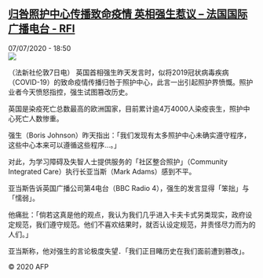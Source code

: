 <!--1594148176000-->
[归咎照护中心传播致命疫情 英相强生惹议 – 法国国际广播电台 - RFI](http://www.rfi.fr//cn/contenu/20200707-%E5%BD%92%E5%92%8E%E7%85%A7%E6%8A%A4%E4%B8%AD%E5%BF%83%E4%BC%A0%E6%92%AD%E8%87%B4%E5%91%BD%E7%96%AB%E6%83%85-%E8%8B%B1%E7%9B%B8%E5%BC%BA%E7%94%9F%E6%83%B9%E8%AE%AE)
------

<div>07/07/2020 - 18:50</div><img src="https://s.rfi.fr/media/display/f3c44c20-c079-11ea-b282-005056bf87d6/w:310/p:16x9/int0002b.200708005003.jpg"><div class="t-content__body u-clearfix"><div class="m-interstitial"></div><p>（法新社伦敦7日电）    英国首相强生昨天发言时，似将2019冠状病毒疾病（COVID-19）的致命疫情传播归咎于照护中心，此言一出引起照护界愤慨。照护业者今天愤怒指控，强生试图篡改历史。</p><p>    英国是染疫死亡总数最高的欧洲国家，目前累计逾4万4000人染疫丧生，照护中心死亡人数惨重。</p><p>    强生（Boris Johnson）昨天指出：「我们发现有太多照护中心未确实遵守程序，这些中心本来可以遵循这些程序...。」</p><p>    对此，为学习障碍及失智人士提供服务的「社区整合照护」（Community Integrated Care）执行长亚当斯（Mark Adams）感到不平。</p><p>    亚当斯告诉英国广播公司第4电台（BBC Radio 4），强生的发言显得「笨拙」与「懦弱」。</p><p>    他痛批：「倘若这真是他的观点，我认为我们几乎进入卡夫卡式另类现实，政府设定规范，我们遵守规范。他们不喜欢结果时，就否认设定规范，并责怪尽力而为的人们。」</p><p>    亚当斯称，他对强生的言论极度失望．「我们正目睹历史在我们面前遭到篡改」。</p><p class="t-copyright">© 2020 AFP</p>        </div>
